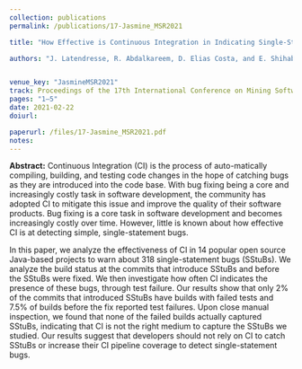 ```yaml
---
collection: publications
permalink: /publications/17-Jasmine_MSR2021

title: "How Effective is Continuous Integration in Indicating Single-Statement Bugs?"

authors: "J. Latendresse, R. Abdalkareem, D. Elias Costa, and E. Shihab"


venue_key: "JasmineMSR2021"
track: Proceedings of the 17th International Conference on Mining Software Repositories (MSR’21), Mining Challenge Track
pages: "1–5"
date: 2021-02-22
doiurl: 

paperurl: /files/17-Jasmine_MSR2021.pdf
notes:
---
```


**Abstract:** Continuous Integration (CI) is the process of auto-matically compiling, building, and testing code changes in the hope of catching bugs as they are introduced into the code base. With bug fixing being a core and increasingly costly task in software development, the community has adopted CI to mitigate this issue and improve the quality of their software products. Bug fixing is a core task in software development and becomes increasingly costly over time. However, little is known about how effective CI is at detecting simple, single-statement bugs.

In this paper, we analyze the effectiveness of CI in 14 popular open source Java-based projects to warn about 318 single-statement bugs (SStuBs). We analyze the build status at the commits that introduce SStuBs and before the SStuBs were fixed. We then investigate how often CI indicates the presence of these bugs, through test failure. Our results show that only 2% of the commits that introduced SStuBs have builds with failed tests and 7.5% of builds before the fix reported test failures. Upon close manual inspection, we found that none of the failed builds actually captured  SStuBs, indicating that CI is not the right medium to capture the SStuBs we studied. Our results suggest that developers should not rely on CI to catch SStuBs or increase their CI pipeline coverage to detect single-statement bugs.